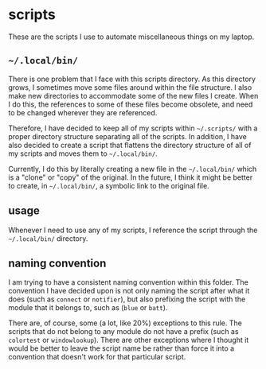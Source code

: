 
# scripts

These are the scripts I use to automate miscellaneous things on my laptop.

## `~/.local/bin/`

There is one problem that I face with this scripts directory.
As this directory grows, I sometimes move some files around within the file structure.
I also make new directories to accommodate some of the new files I create.
When I do this, the references to some of these files become obsolete, and need to be changed wherever they are referenced.

Therefore, I have decided to keep all of my scripts within `~/.scripts/` with a proper directory structure separating all of the scripts.
In addition, I have also decided to create a script that flattens the directory structure of all of my scripts and moves them to `~/.local/bin/`.

Currently, I do this by literally creating a new file in the `~/.local/bin/` which is a "clone" or "copy" of the original.
In the future, I think it might be better to create, in `~/.local/bin/`, a symbolic link to the original file.

## usage

Whenever I need to use any of my scripts, I reference the script through the `~/.local/bin/` directory.

## naming convention

I am trying to have a consistent naming convention within this folder.
The convention I have decided upon is not only naming the script after what it does (such as `connect` or `notifier`), but also prefixing the script with the module that it belongs to, such as (`blue` or `batt`).

There are, of course, some (a lot, like 20%) exceptions to this rule.
The scripts that do not belong to any module do not have a prefix (such as `colortest` or `windowlookup`).
There are other exceptions where I thought it would be better to leave the script name be rather than force it into a convention that doesn't work for that particular script.

